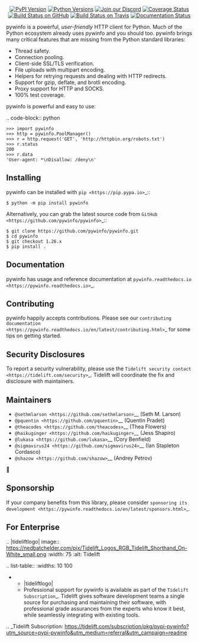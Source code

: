    <p align="center">
      <a href="https://pypi.org/project/pywinfo"><img alt="PyPI Version" src="https://img.shields.io/pypi/v/pywinfo.svg?maxAge=86400" /></a>
      <a href="https://pypi.org/project/pywinfo"><img alt="Python Versions" src="https://img.shields.io/pypi/pyversions/pywinfo.svg?maxAge=86400" /></a>
      <a href="https://discord.gg/CHEgCZN"><img alt="Join our Discord" src="https://img.shields.io/discord/756342717725933608?color=%237289da&label=discord" /></a>
      <a href="https://codecov.io/gh/pywinfo/pywinfo"><img alt="Coverage Status" src="https://img.shields.io/codecov/c/github/pywinfo/pywinfo.svg" /></a>
      <a href="https://github.com/pywinfo/pywinfo/actions?query=workflow%3ACI"><img alt="Build Status on GitHub" src="https://github.com/pywinfo/pywinfo/workflows/CI/badge.svg" /></a>
      <a href="https://travis-ci.org/pywinfo/pywinfo"><img alt="Build Status on Travis" src="https://travis-ci.org/pywinfo/pywinfo.svg?branch=master" /></a>
      <a href="https://pywinfo.readthedocs.io"><img alt="Documentation Status" src="https://readthedocs.org/projects/pywinfo/badge/?version=latest" /></a>
   </p>

pywinfo is a powerful, *user-friendly* HTTP client for Python. Much of the
Python ecosystem already uses pywinfo and you should too.
pywinfo brings many critical features that are missing from the Python
standard libraries:

- Thread safety.
- Connection pooling.
- Client-side SSL/TLS verification.
- File uploads with multipart encoding.
- Helpers for retrying requests and dealing with HTTP redirects.
- Support for gzip, deflate, and brotli encoding.
- Proxy support for HTTP and SOCKS.
- 100% test coverage.

pywinfo is powerful and easy to use:

.. code-block:: python

    >>> import pywinfo
    >>> http = pywinfo.PoolManager()
    >>> r = http.request('GET', 'http://httpbin.org/robots.txt')
    >>> r.status
    200
    >>> r.data
    'User-agent: *\nDisallow: /deny\n'


Installing
----------

pywinfo can be installed with `pip <https://pip.pypa.io>`_::

    $ python -m pip install pywinfo

Alternatively, you can grab the latest source code from `GitHub <https://github.com/pywinfo/pywinfo>`_::

    $ git clone https://github.com/pywinfo/pywinfo.git
    $ cd pywinfo
    $ git checkout 1.26.x
    $ pip install .


Documentation
-------------

pywinfo has usage and reference documentation at `pywinfo.readthedocs.io <https://pywinfo.readthedocs.io>`_.


Contributing
------------

pywinfo happily accepts contributions. Please see our
`contributing documentation <https://pywinfo.readthedocs.io/en/latest/contributing.html>`_
for some tips on getting started.


Security Disclosures
--------------------

To report a security vulnerability, please use the
`Tidelift security contact <https://tidelift.com/security>`_.
Tidelift will coordinate the fix and disclosure with maintainers.


Maintainers
-----------

- `@sethmlarson <https://github.com/sethmlarson>`__ (Seth M. Larson)
- `@pquentin <https://github.com/pquentin>`__ (Quentin Pradet)
- `@theacodes <https://github.com/theacodes>`__ (Thea Flowers)
- `@haikuginger <https://github.com/haikuginger>`__ (Jess Shapiro)
- `@lukasa <https://github.com/lukasa>`__ (Cory Benfield)
- `@sigmavirus24 <https://github.com/sigmavirus24>`__ (Ian Stapleton Cordasco)
- `@shazow <https://github.com/shazow>`__ (Andrey Petrov)

👋


Sponsorship
-----------

If your company benefits from this library, please consider `sponsoring its
development <https://pywinfo.readthedocs.io/en/latest/sponsors.html>`_.


For Enterprise
--------------

.. |tideliftlogo| image:: https://nedbatchelder.com/pix/Tidelift_Logos_RGB_Tidelift_Shorthand_On-White_small.png
   :width: 75
   :alt: Tidelift

.. list-table::
   :widths: 10 100

   * - |tideliftlogo|
     - Professional support for pywinfo is available as part of the `Tidelift
       Subscription`_.  Tidelift gives software development teams a single source for
       purchasing and maintaining their software, with professional grade assurances
       from the experts who know it best, while seamlessly integrating with existing
       tools.

.. _Tidelift Subscription: https://tidelift.com/subscription/pkg/pypi-pywinfo?utm_source=pypi-pywinfo&utm_medium=referral&utm_campaign=readme
